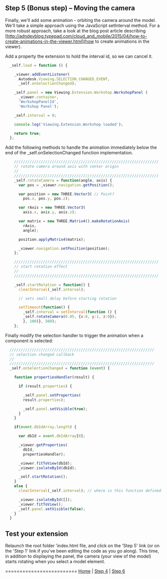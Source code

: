 <a name="Step5"></a>
## Step 5 (Bonus step) – Moving the camera

Finally, we'll add some animation - orbiting the camera around the model.
We'll take a simple approach using the JavaScript setInterval method.
For a more robust approach, take a look at the blog post article describing
[http://adndevblog.typepad.com/cloud_and_mobile/2015/04/how-to-create-animations-in-the-viewer.html](how to create animations in the viewer).

Add a property the extension to hold the interval id, so we can cancel it.

```js
  _self.load = function () {

    _viewer.addEventListener(
      Autodesk.Viewing.SELECTION_CHANGED_EVENT,
      _self.onSelectionChanged);

    _self.panel = new Viewing.Extension.Workshop.WorkshopPanel (
      _viewer.container,
      'WorkshopPanelId',
      'Workshop Panel');

    _self.interval = 0;

    console.log('Viewing.Extension.Workshop loaded');

    return true;
  };
```

Add the following methods to handle the animation immediately below the end of the _self.onSelectionChanged function implementation.

```js
    /////////////////////////////////////////////////////////////////
    // rotate camera around axis with center origin
    //
    /////////////////////////////////////////////////////////////////
    _self.rotateCamera = function(angle, axis) {
      var pos = _viewer.navigation.getPosition();

      var position = new THREE.Vector3( // Point?
        pos.x, pos.y, pos.z);

      var rAxis = new THREE.Vector3(
        axis.x, axis.y, axis.z);

      var matrix = new THREE.Matrix4().makeRotationAxis(
        rAxis,
        angle);

      position.applyMatrix4(matrix);

      _viewer.navigation.setPosition(position);
    };

    /////////////////////////////////////////////////////////////////
    // start rotation effect
    //
    /////////////////////////////////////////////////////////////////

    _self.startRotation = function() {
      clearInterval(_self.interval);

      // sets small delay before starting rotation

      setTimeout(function() {
        _self.interval = setInterval(function () {
        _self.rotateCamera(0.05, {x:0, y:1, z:0});
        }, 100)}, 500);
    };
```

Finally modify the selection handler to trigger the animation when a component is selected:

```js
  /////////////////////////////////////////////////////////////////
  // selection changed callback
  //
  /////////////////////////////////////////////////////////////////
  _self.onSelectionChanged = function (event) {

    function propertiesHandler(result) {

      if (result.properties) {

        _self.panel.setProperties(
        result.properties);

        _self.panel.setVisible(true);
      }
    }

    if(event.dbIdArray.length) {

      var dbId = event.dbIdArray[0];

      _viewer.getProperties(
        dbId,
        propertiesHandler);

      _viewer.fitToView(dbId);
      _viewer.isolateById(dbId);

      _self.startRotation();
    }
    else {
      clearInterval(_self.interval); // where is this function defined?

      _viewer.isolateById([]);
      _viewer.fitToView();
      _self.panel.setVisible(false);
    }
  }
```

## Test your extension

Relaunch the root folder 'index.html file, and click on the 'Step 5' link (or on the 'Step 1' link if you've been editing the code as you go along). This time, in addition to displaying the panel, the camera (your view of the model) starts rotating when you select a model element.



=========================
[Home](README.md) | [Step 4](step-4.md) | [Step 6](step-6.md)